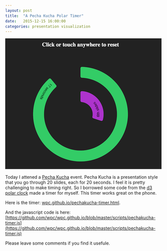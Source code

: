 ```yaml
---
layout: post
title:  "A Pecha Kucha Polar Timer"
date:   2015-12-15 16:00:00
categories: presentation visualization
---
```

[![screenshot](/assets/screenshots/pechakucha-timer.png)](/pechakucha-timer.html)

Today I attened a [Pecha Kucha](http://www.pechakucha.org/) event. Pecha Kucha is a presentation style that you go through 20 slides, each for 20 seconds. I feel it is pretty challenging to make timing right. So I borrowed some code from the [d3 polar clock](http://bl.ocks.org/mbostock/1096355) made a timer for myself. This timer works great on the phone.

Here is the timer: [wpc.github.io/pechakucha-timer.html](http://wpc.github.io/pechakucha-timer.html).

And the javascript code is here: [https://github.com/wpc/wpc.github.io/blob/master/scripts/pechakucha-timer.js](https://github.com/wpc/wpc.github.io/blob/master/scripts/pechakucha-timer.js)

Please leave some comments if you find it usefule.
